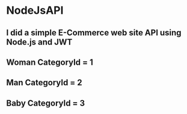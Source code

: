 # NodeJsAPI
## I did a simple E-Commerce web site API using Node.js and JWT 

## Woman CategoryId = 1

## Man CategoryId = 2

## Baby CategoryId = 3
